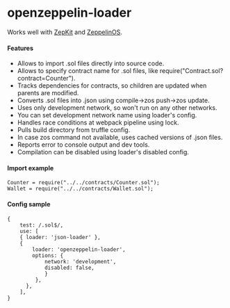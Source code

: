 # openzeppelin-loader
Works well with [ZepKit](https://github.com/zeppelinos/zepkit) and [ZeppelinOS](https://github.com/zeppelinos).
#### Features
* Allows to import .sol files directly into source code.
* Allows to specify contract name for .sol files, like require("Contract.sol?contract=Counter").
* Tracks dependencies for contracts, so children are updated when parents are modified.
* Converts .sol files into .json using compile->zos push->zos update.
* Uses only development network, so won't run on any other networks.
* You can set development network name using loader's config.
* Handles race conditions at webpack pipeline using lock.
* Pulls build directory from truffle config.
* In case zos command not available, uses cached versions of .json files.
* Reports error to console output and dev tools.
* Compilation can be disabled using loader's disabled config.

#### Import example
```
Counter = require("../../contracts/Counter.sol");
Wallet = require("../../contracts/Wallet.sol");
```

#### Config sample
```
{
    test: /.sol$/,
    use: [
    { loader: 'json-loader' },
    {
        loader: 'openzeppelin-loader',
        options: {
            network: 'development',
            disabled: false,
            }
         },
      },
    ],
}
```